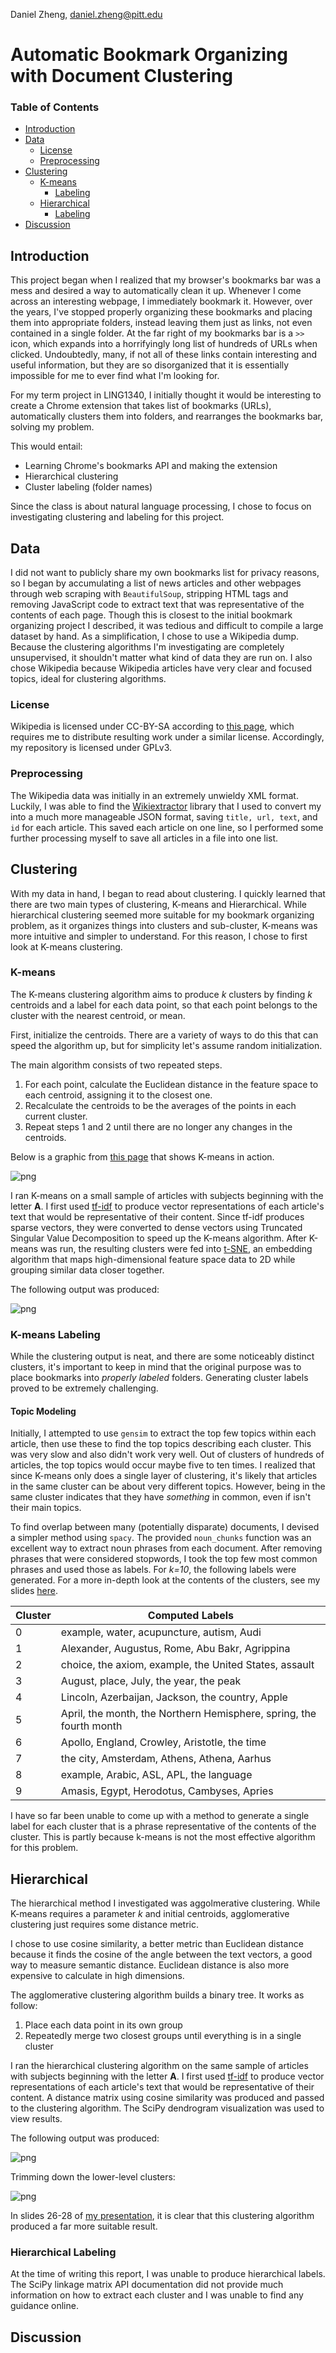 Daniel Zheng, [daniel.zheng@pitt.edu](mailto:daniel.zheng@pitt.edu)
# Automatic Bookmark Organizing with Document Clustering
### Table of Contents
- [Introduction](#introduction)
- [Data](#data)
  - [License](#license)
  - [Preprocessing](#preprocessing)
- [Clustering](#clustering)
  - [K-means](#k-means)
    - [Labeling](#k-means-labeling)
  - [Hierarchical](#hierarchical)
    - [Labeling](#hierarchical-labeling)
- [Discussion](#discussion)

## Introduction
This project began when I realized that my browser's bookmarks bar was a mess and desired a way to automatically clean it up. Whenever I come across an interesting webpage, I immediately bookmark it. However, over the years, I've stopped properly organizing these bookmarks and placing them into appropriate folders, instead leaving them just as links, not even contained in a single folder. At the far right of my bookmarks bar is a `>>` icon, which expands into a horrifyingly long list of hundreds of URLs when clicked. Undoubtedly, many, if not all of these links contain interesting and useful information, but they are so disorganized that it is essentially impossible for me to ever find what I'm looking for.

For my term project in LING1340, I initially thought it would be interesting to create a Chrome extension that takes list of bookmarks (URLs), automatically clusters them into folders, and rearranges the bookmarks bar, solving my problem.

This would entail:
- Learning Chrome's bookmarks API and making the extension
- Hierarchical clustering
- Cluster labeling (folder names)

Since the class is about natural language processing, I chose to focus on investigating clustering and labeling for this project.

## Data
I did not want to publicly share my own bookmarks list for privacy reasons, so I began by accumulating a list of news articles and other webpages through web scraping with `BeautifulSoup`, stripping HTML tags and removing JavaScript code to extract text that was representative of the contents of each page. Though this is closest to the initial bookmark organizing project I described, it was tedious and difficult to compile a large dataset by hand. As a simplification, I chose to use a Wikipedia dump. Because the clustering algorithms I'm investigating are completely unsupervised, it shouldn't matter what kind of data they are run on. I also chose Wikipedia because Wikipedia articles have very clear and focused topics, ideal for clustering algorithms.

### License
Wikipedia is licensed under CC-BY-SA according to [this page](https://en.wikipedia.org/wiki/Wikipedia:Reusing_Wikipedia_content), which requires me to distribute resulting work under a similar license. Accordingly, my repository is licensed under GPLv3.

### Preprocessing
The Wikipedia data was initially in an extremely unwieldy XML format. Luckily, I was able to find the [Wikiextractor](https://github.com/attardi/wikiextractor/) library that I used to convert my into a much more manageable JSON format, saving `title, url, text`, and `id` for each article. This saved each article on one line, so I performed some further processing myself to save all articles in a file into one list.

## Clustering
With my data in hand, I began to read about clustering. I quickly learned that there are two main types of clustering, K-means and Hierarchical. While hierarchical clustering seemed more suitable for my bookmark organizing problem, as it organizes things into clusters and sub-cluster, K-means was more intuitive and simpler to understand. For this reason, I chose to first look at K-means clustering.

### K-means
The K-means clustering algorithm aims to produce *k* clusters by finding *k* centroids and a label for each data point, so that each point belongs to the cluster with the nearest centroid, or mean.

First, initialize the centroids. There are a variety of ways to do this that can speed the algorithm up, but for simplicity let's assume random initialization.

The main algorithm consists of two repeated steps.
1. For each point, calculate the Euclidean distance in the feature space to each centroid, assigning it to the closest one.
2. Recalculate the centroids to be the averages of the points in each current cluster.
3. Repeat steps 1 and 2 until there are no longer any changes in the centroids.

Below is a graphic from [this page](http://www.learnbymarketing.com/methods/k-means-clustering/) that shows K-means in action.

![png](img/k-means-steps-example.png)

I ran K-means on a small sample of articles with subjects beginning with the letter __A__. I first used [tf-idf](http://www.tfidf.com/) to produce vector representations of each article's text that would be representative of their content. Since tf-idf produces sparse vectors, they were converted to dense vectors using Truncated Singular Value Decomposition to speed up the K-means algorithm. After K-means was run, the resulting clusters were fed into [t-SNE](https://lvdmaaten.github.io/tsne/), an embedding algorithm that maps high-dimensional feature space data to 2D while grouping similar data closer together.

The following output was produced:

![png](img/output_12_0.png)

### K-means Labeling
While the clustering output is neat, and there are some noticeably distinct clusters, it's important to keep in mind that the original purpose was to place bookmarks into *properly labeled* folders. Generating cluster labels proved to be extremely challenging.

#### Topic Modeling
Initially, I attempted to use `gensim` to extract the top few topics within each article, then use these to find the top topics describing each cluster. This was very slow and also didn't work very well. Out of clusters of hundreds of articles, the top topics would occur maybe five to ten times. I realized that since K-means only does a single layer of clustering, it's likely that articles in the same cluster can be about very different topics. However, being in the same cluster indicates that they have *something* in common, even if isn't their main topics.

To find overlap between many (potentially disparate) documents, I devised a simpler method using `spacy`. The provided `noun_chunks` function was an excellent way to extract noun phrases from each document. After removing phrases that were considered stopwords, I took the top few most common phrases and used those as labels. For *k=10*, the following labels were generated. For a more in-depth look at the contents of the clusters, see my slides [here](ling1340_slides.pdf).


| Cluster | Computed Labels                                                     |
|---------|---------------------------------------------------------------------|
| 0       | example, water, acupuncture, autism, Audi                           |
| 1       | Alexander, Augustus, Rome, Abu Bakr, Agrippina                      |
| 2       | choice, the axiom, example, the United States, assault              |
| 3       | August, place, July, the year, the peak                             |
| 4       | Lincoln, Azerbaijan, Jackson, the country, Apple                    |
| 5       | April, the month, the Northern Hemisphere, spring, the fourth month |
| 6       | Apollo, England, Crowley, Aristotle, the time                       |
| 7       | the city, Amsterdam, Athens, Athena, Aarhus                         |
| 8       | example, Arabic, ASL, APL, the language                             |
| 9       | Amasis, Egypt, Herodotus, Cambyses, Apries                          |

I have so far been unable to come up with a method to generate a single label for each cluster that is a phrase representative of the contents of the cluster. This is partly because k-means is not the most effective algorithm for this problem.

## Hierarchical
The hierarchical method I investigated was aggolmerative clustering. While K-means requires a parameter *k* and initial centroids, agglomerative clustering just requires some distance metric.

I chose to use cosine similarity, a better metric than Euclidean distance because it finds the cosine of the angle between the text vectors, a good way to measure semantic distance. Euclidean distance is also more expensive to calculate in high dimensions.

The agglomerative clustering algorithm builds a binary tree. It works as follow:
1. Place each data point in its own group
2. Repeatedly merge two closest groups until everything is in a
single cluster

I ran the hierarchical clustering algorithm on the same sample of articles with subjects beginning with the letter __A__. I first used [tf-idf](http://www.tfidf.com/) to produce vector representations of each article's text that would be representative of their content. A distance matrix using cosine similarity was produced and passed to the clustering algorithm.
The SciPy dendrogram visualization was used to view results.

The following output was produced:

![png](img/hierarchical.png)

Trimming down the lower-level clusters:

![png](img/hierarchical_trimmed.png)

In slides 26-28 of [my presentation](ling1340_slides.pdf), it is clear that this clustering algorithm produced a far more suitable result.
### Hierarchical Labeling
At the time of writing this report, I was unable to produce hierarchical labels. The SciPy linkage matrix API documentation did not provide much information on how to extract each cluster and I was unable to find any guidance online.

## Discussion
